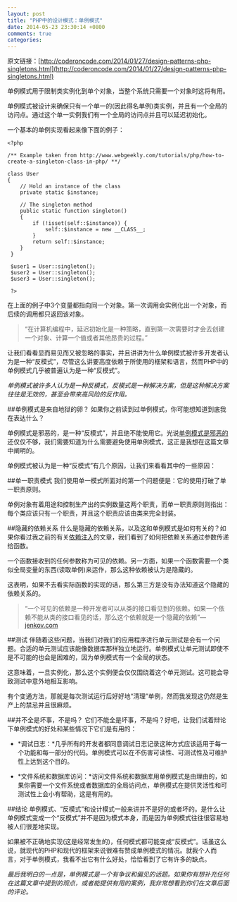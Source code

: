 ```yaml
---
layout: post
title: "PHP中的设计模式：单例模式"
date: 2014-05-23 23:30:14 +0800
comments: true
categories: 
---
```

原文链接：[http://coderoncode.com/2014/01/27/design-patterns-php-singletons.html](http://coderoncode.com/2014/01/27/design-patterns-php-singletons.html)

单例模式用于限制类实例化到单个对象，当整个系统只需要一个对象时这将有用。

单例模式被设计来确保只有一个单一的(因此得名单例)类实例，并且有一个全局的访问点。通过这个单一实例我们有一个全局的访问点并且可以延迟初始化。

一个基本的单例实现看起来像下面的例子：

    <?php

    /** Example taken from http://www.webgeekly.com/tutorials/php/how-to-create-a-singleton-class-in-php/ **/
       
    class User
    {
        // Hold an instance of the class
        private static $instance;
                                     
        // The singleton method      
        public static function singleton()
        {
            if (!isset(self::$instance)) {
                self::$instance = new __CLASS__;
            }
            return self::$instance;
        }
     }
                                                                                                                                   
     $user1 = User::singleton();
     $user2 = User::singleton();
     $user3 = User::singleton();
                                                                                                                                                   
     ?>

在上面的例子中3个变量都指向同一个对象。第一次调用会实例化出一个对象，而后续的调用都只返回该对象。

>“在计算机编程中，延迟初始化是一种策略，直到第一次需要时才会去创建一个对象、计算一个值或者其他昂贵的过程。”

让我们看看显而易见而又被忽略的事实，并且讲讲为什么单例模式被许多开发者认为是一种“反模式”，尽管这么讲要高度依赖于所使用的框架和语言，然而PHP中的单例模式几乎被普遍认为是一种“反模式”。

*单例模式被许多人认为是一种反模式，反模式是一种解决方案，但是这种解决方案往往是无效的，甚至会带来高风险的反作用。*

##单例模式是来自地狱的卵？
如果你之前读到过单例模式，你可能想知道到底我在表达什么？

单例模式是邪恶的，是一种“反模式”，并且绝不能使用它。光说[单例模式是邪恶的](http://c2.com/cgi/wiki?SingletonsAreEvil "Singletons Are Evil")还仅仅不够，我们需要知道为什么需要避免使用单例模式，这正是我想在这篇文章中阐明的。

单例模式被认为是一种“反模式”有几个原因，让我们来看看其中的一些原因：

##单一职责模式
我们使用单一模式所面对的第一个问题便是：它的使用打破了单一职责原则。

单例对象有着用途和控制生产出的实例数量这两个职责，而单一职责原则则指出：每个类应该只有一个职责，并且这个职责应该由类来完全封装。

##隐藏的依赖关系 
什么是隐藏的依赖关系，以及这和单例模式是如何有关的？如果你看过我之前的有关[依赖注入](http://coderoncode.com/2014/01/06/dependency-injection-php.html "Playing with dependency injection in PHP")的文章，我们看到了如何把依赖关系通过参数传递给函数。

一个函数接收到的任何参数称为可见的依赖。另一方面，如果一个函数需要一个类似全局变量的东西(读取单例)来运作，那么这种依赖被认为是隐藏的。

这表明，如果不去看实际函数的实现的话，那么第三方是没有办法知道这个隐藏的依赖关系的。

>“一个可见的依赖是一种开发者可以从类的接口看见到的依赖。如果一个依赖不能从类的接口看见的话，那么这个依赖就是一个隐藏的依赖”—[jenkov.com](http://tutorials.jenkov.com/ood/understanding-dependencies.html#visiblehidden)

##测试
伴随着这些问题，当我们对我们的应用程序进行单元测试是会有一个问题。合适的单元测试应该能像数据库那样独立地运行。单例模式让单元测试即使不是不可能的也会是困难的，因为单例模式有一个全局的状态。

这意味着，一旦实例化，那么这个实例便会仅仅围绕着这个单元测试。这可能会导致测试中意外地相互影响。

有个变通方法，那就是每次测试运行后好好地“清理”单例，然而我发现这仍然是生产上的禁忌并且很麻烦。

##并不全是坏事，不是吗？
它们不能全是坏事，不是吗？好吧，让我们试着辩论下单例模式的好处和某些情况下它们是有用的：

*    *调试日志：*几乎所有的开发者都同意调试日志记录这种方式应该适用于每一个功能和每一部分的代码。单例模式可以在不伤害可读性、可测试性及可维护性上达到这个目的。

*    *文件系统和数据库访问：*访问文件系统和数据库用单例模式是由理由的，如果你需要一个文件系统或者数据库的全局访问点，单例模式在提供灵活性和可测试性上会小有帮助，这是有用的。

##结论
单例模式、“反模式”和设计模式一般来讲并不是好的或者坏的。是什么让单例模式变成一个“反模式”并不是因为模式本身，而是因为单例模式往往很容易地被人们很差地实现。

如果被不正确地实现(这是经常发生的)，任何模式都可能变成“反模式”。话虽这么说，就现代的PHP和现代的框架来说很难有赞成单例模式的情况。就我个人而言，对于单例模式，我看不出它有什么好处，恰恰看到了它有许多的缺点。

*最后我明白的一点是，单例模式是一个有争议和偏见的话题。如果你有想补充任何在这篇文章中提到的观点，或者能提供有用的案例，我非常想看到你们在文章后面的评论。*
